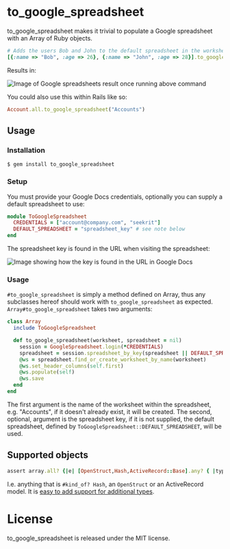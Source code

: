 # to_google_spreadsheet

to_google_spreadsheet makes it trivial to populate a Google spreadsheet with an Array of Ruby objects.

```ruby
# Adds the users Bob and John to the default spreadsheet in the worksheet Employees
[{:name => "Bob", :age => 26}, {:name => "John", :age => 28}].to_google_spreadsheet("Employees")
```

Results in:

![Image of Google spreadsheets result once running above command](http://f.cl.ly/items/2O3w2k0Y410R3c3r3T1K/Screen%20shot%202011-06-27%20at%209.16.11%20.png)

You could also use this within Rails like so:

```ruby
Account.all.to_google_spreadsheet("Accounts")
```

## Usage

### Installation

    $ gem install to_google_spreadsheet

### Setup

You must provide your Google Docs credentials, optionally you can supply a default spreadsheet to use:
    
```ruby
module ToGoogleSpreadsheet
  CREDENTIALS = ["account@company.com", "seekrit"]
  DEFAULT_SPREADSHEET = "spreadsheet_key" # see note below
end
```

The spreadsheet key is found in the URL when visiting the spreadsheet:

![Image showing how the key is found in the URL in Google Docs](http://f.cl.ly/items/3j2q0S063j3v1I1P3x1p/Screen%20shot%202011-06-27%20at%209.24.56%20.png)

### Usage

`#to_google_spreadsheet` is simply a method defined on Array, thus any subclasses hereof should work with `to_google_spreadsheet` as expected. `Array#to_google_spreadsheet` takes two arguments:

```ruby
class Array
  include ToGoogleSpreadsheet

  def to_google_spreadsheet(worksheet, spreadsheet = nil)
    session = GoogleSpreadsheet.login(*CREDENTIALS)
    spreadsheet = session.spreadsheet_by_key(spreadsheet || DEFAULT_SPREADSHEET)
    @ws = spreadsheet.find_or_create_worksheet_by_name(worksheet)
    @ws.set_header_columns(self.first)
    @ws.populate(self)
    @ws.save
  end
end
```

The first argument is the name of the worksheet within the spreadsheet, e.g. "Accounts", if it doesn't already exist, it will be created. The second, optional, argument is the spreadsheet key, if it is not supplied, the default spreadsheet, defined by `ToGoogleSpreadsheet::DEFAULT_SPREADSHEET`, will be used.

## Supported objects

```ruby
assert array.all? {|e| [OpenStruct,Hash,ActiveRecord::Base].any? { |type| e.kind_of?(type) }}
```

I.e. anything that is `#kind_of? Hash`, an `OpenStruct` or an ActiveRecord model. It is [easy to add support for additional types][at].

[at]: https://github.com/firmafon/to_google_spreadsheet/blob/master/lib/to_google_spreadsheet.rb#L40-44

# License

to_google_spreadsheet is released under the MIT license.
